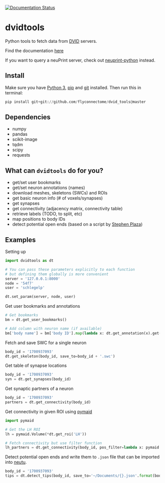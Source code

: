 [![Documentation Status](https://readthedocs.org/projects/dvidtools/badge/?version=latest)](http://dvidtools.readthedocs.io/en/latest/?badge=latest)

# dvidtools
Python tools to fetch data from [DVID](https://github.com/janelia-flyem/dvid) servers.

Find the documentation [here](https://dvidtools.readthedocs.io)

If you want to query a neuPrint server, check out [neuprint-python](https://github.com/schlegelp/neuprint-python)
instead.

## Install

Make sure you have [Python 3](https://www.python.org),
[pip](https://pip.pypa.io/en/stable/installing/) and
[git](https://git-scm.com) installed. Then run this in terminal:

```Python
pip install git+git://github.com/flyconnectome/dvid_tools@master
```

## Dependencies
- numpy
- pandas
- scikit-image
- tqdm
- scipy
- requests

## What can `dvidtools` do for you?

- get/set user bookmarks
- get/set neuron annotations (names)
- download meshes, skeletons (SWCs) and ROIs
- get basic neuron info (# of voxels/synapses)
- get synapses
- get connectivity (adjacency matrix, connectivity table)
- retrieve labels (TODO, to split, etc)
- map positions to body IDs
- detect potential open ends (based on a script by [Stephen Plaza](https://github.com/stephenplaza))

## Examples

Setting up
```Python
import dvidtools as dt

# You can pass these parameters explicitly to each function
# but defining them globally is more convenient
server = '127.0.0.1:8000'
node = '54f7'
user = 'schlegelp'

dt.set_param(server, node, user)
```

Get user bookmarks and annotations
```Python
# Get bookmarks
bm = dt.get_user_bookmarks()

# Add column with neuron name (if available)
bm['body name'] = bm['body ID'].map(lambda x: dt.get_annotation(x).get('name', None))
```

Fetch and save SWC for a single neuron
```Python
body_id = '1700937093'
dt.get_skeleton(body_id, save_to=body_id + '.swc')
```

Get table of synapse locations
```Python
body_id = '1700937093'
syn = dt.get_synapses(body_id)
```

Get synaptic partners of a neuron
```Python
body_id = '1700937093'
partners = dt.get_connectivity(body_id)
```

Get connectivity in given ROI using [pymaid](https://pymaid.readthedocs.io)
```Python
import pymaid

# Get the LH ROI
lh = pymaid.Volume(*dt.get_roi('LH'))

# Fetch connectivity but use filter function
lh_partners = dt.get_connectivity(body_id, pos_filter=lambda x: pymaid.in_volume(x, lh))
```

Detect potential open ends and write them to `.json` file that can be imported into [neutu](https://github.com/janelia-flyem/NeuTu).
```Python
body_id = '1700937093'
tips = dt.detect_tips(body_id, save_to='~/Documents/{}.json'.format(body_id))
```
